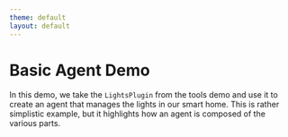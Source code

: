 ```yaml
---
theme: default
layout: default
---
```


# Basic Agent Demo

In this demo, we take the `LightsPlugin` from the tools demo and use it to create an agent that manages the lights in our smart home. This is rather simplistic example, but it highlights how an agent is composed of the various parts.